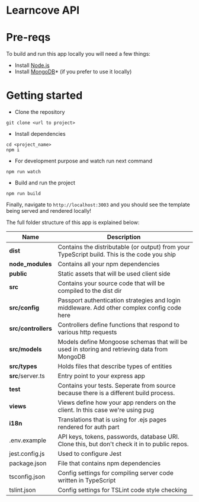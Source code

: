 # Learncove API

# Pre-reqs
To build and run this app locally you will need a few things:
- Install [Node.js](https://nodejs.org/en/)
- Install [MongoDB](https://docs.mongodb.com/manual/installation/)*  (if you prefer to use it locally)

# Getting started
- Clone the repository
```
git clone <url to project>
```
- Install dependencies
```
cd <project_name>
npm i
```
- For development purpose and watch run next command
```
npm run watch
```
- Build and run the project
```
npm run build
```
Finally, navigate to `http://localhost:3003` and you should see the template being served and rendered locally!

The full folder structure of this app is explained below:

| Name | Description |
| ------------------------ | --------------------------------------------------------------------------------------------- |
| **dist**                 | Contains the distributable (or output) from your TypeScript build. This is the code you ship  |
| **node_modules**         | Contains all your npm dependencies                                                            |
| **public**               | Static assets that will be used client side                                                   |
| **src**                  | Contains your source code that will be compiled to the dist dir                               |
| **src/config**           | Passport authentication strategies and login middleware. Add other complex config code here   |
| **src/controllers**      | Controllers define functions that respond to various http requests                            |
| **src/models**           | Models define Mongoose schemas that will be used in storing and retrieving data from MongoDB  |
| **src/types**            | Holds files that describe types of entities                                                   |
| **src**/server.ts        | Entry point to your express app                                                               |
| **test**                 | Contains your tests. Seperate from source because there is a different build process.         |
| **views**                | Views define how your app renders on the client. In this case we're using pug                 |
| **i18n**                 | Translations that is using for .ejs pages rendered for auth part                              |
| .env.example             | API keys, tokens, passwords, database URI. Clone this, but don't check it in to public repos. |
| jest.config.js           | Used to configure Jest                                                                        |
| package.json             | File that contains npm dependencies                                                           |
| tsconfig.json            | Config settings for compiling server code written in TypeScript                               |
| tslint.json              | Config settings for TSLint code style checking                                                |
